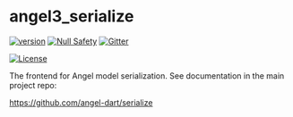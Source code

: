 # angel3_serialize
[![version](https://img.shields.io/badge/pub-v4.0.0-brightgreen)](https://pub.dartlang.org/packages/angel3_serialize)
[![Null Safety](https://img.shields.io/badge/null-safety-brightgreen)](https://dart.dev/null-safety)
[![Gitter](https://img.shields.io/gitter/room/angel_dart/discussion)](https://gitter.im/angel_dart/discussion)

[![License](https://img.shields.io/github/license/dukefirehawk/angel)](https://github.com/dukefirehawk/angel/tree/angel3/packages/serialize/angel_serialize/LICENSE)

The frontend for Angel model serialization.
See documentation in the main project repo:

https://github.com/angel-dart/serialize
